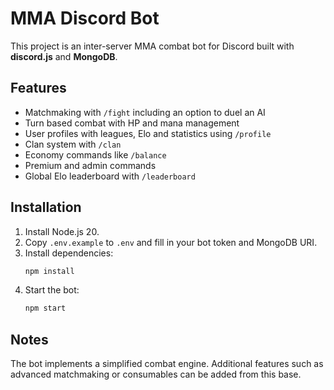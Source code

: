 # MMA Discord Bot

This project is an inter-server MMA combat bot for Discord built with **discord.js** and **MongoDB**.

## Features

- Matchmaking with `/fight` including an option to duel an AI
- Turn based combat with HP and mana management
- User profiles with leagues, Elo and statistics using `/profile`
- Clan system with `/clan`
- Economy commands like `/balance`
- Premium and admin commands
- Global Elo leaderboard with `/leaderboard`

## Installation

1. Install Node.js 20.
2. Copy `.env.example` to `.env` and fill in your bot token and MongoDB URI.
3. Install dependencies:
   ```bash
   npm install
   ```
4. Start the bot:
   ```bash
   npm start
   ```

## Notes

The bot implements a simplified combat engine. Additional features such as advanced matchmaking or consumables can be added from this base.
